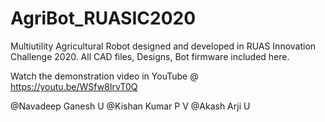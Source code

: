 # AgriBot_RUASIC2020
Multiutility Agricultural Robot designed and developed in RUAS Innovation Challenge 2020. All CAD files, Designs, Bot firmware included here.

Watch the demonstration video in YouTube @ https://youtu.be/WSfw8IrvT0Q

@Navadeep Ganesh U
@Kishan Kumar P V
@Akash Arji U
